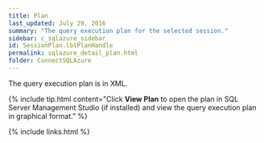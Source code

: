 ```yaml
---
title: Plan
last_updated: July 29, 2016
summary: "The query execution plan for the selected session."
sidebar: c_sqlazure_sidebar
id: SessionPlan.lblPlanHandle
permalink: sqlazure_detail_plan.html
folder: ConnectSQLAzure
---
```


The query execution plan is in XML.

{% include tip.html content="Click **View Plan** to open the plan in SQL Server Management Studio (if installed) and view the query execution plan in graphical format." %}


{% include links.html %}
